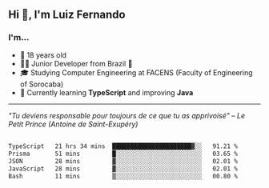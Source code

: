 <h2>Hi 👋, I'm Luiz Fernando</h2>

### I'm...
* 🤟 18 years old
* 👨‍💻 Junior Developer from Brazil 💚
* 🎓 Studying Computer Engineering at FACENS (Faculty of Engineering of Sorocaba)
* 🔭 Currently learning **TypeScript** and improving **Java**

---

_"Tu deviens responsable pour toujours de ce que tu as apprivoisé" – Le Petit Prince (Antoine de Saint-Exupéry)_

##

<!--START_SECTION:waka-->

```txt
TypeScript   21 hrs 34 mins  ██████████████████████▓░░   91.21 %
Prisma       51 mins         █░░░░░░░░░░░░░░░░░░░░░░░░   03.65 %
JSON         28 mins         ▓░░░░░░░░░░░░░░░░░░░░░░░░   02.01 %
JavaScript   28 mins         ▓░░░░░░░░░░░░░░░░░░░░░░░░   02.01 %
Bash         11 mins         ▒░░░░░░░░░░░░░░░░░░░░░░░░   00.80 %
```

<!--END_SECTION:waka-->
